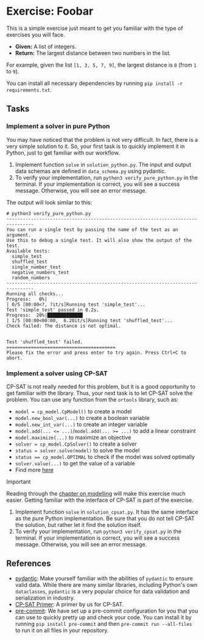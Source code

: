 # Exercise: Foobar

This is a simple exercise just meant to get you familiar with the type of
exercises you will face.

- **Given:** A list of integers.
- **Return:** The largest distance between two numbers in the list.

For example, given the list `[1, 3, 5, 7, 9]`, the largest distance is `8` (from
`1` to `9`).

You can install all necessary dependencies by running
`pip install -r requirements.txt`.

## Tasks

### Implement a solver in pure Python

You may have noticed that the problem is not very difficult. In fact, there is a
very simple solution to it. So, your first task is to quickly implement it in
Python, just to get familiar with our workflow.

1. Implement function `solve` in `solution_python.py`. The input and output data
   schemas are defined in `data_schema.py` using pydantic.
2. To verify your implementation, run `python3 verify_pure_python.py` in the
   terminal. If your implementation is correct, you will see a success message.
   Otherwise, you will see an error message.

The output will look similar to this:

```plaintext
# python3 verify_pure_python.py
--------------------------------------------------------------------------------
You can run a single test by passing the name of the test as an argument.
Use this to debug a single test. It will also show the output of the test.
Available tests:
  simple_test
  shuffled_test
  single_number_test
  negative_numbers_test
  random_numbers
--------------------------------------------------------------------------------
Running all checks...
Progress:   0%|                                                                         | 0/5 [00:00<?, ?it/s]Running test 'simple_test'...
Test 'simple_test' passed in 0.2s.
Progress:  20%|█████████████                                                    | 1/5 [00:00<00:00,  6.20it/s]Running test 'shuffled_test'...
Check failed: The distance is not optimal.


Test 'shuffled_test' failed.
========================================
Please fix the error and press enter to try again. Press Ctrl+C to abort.
```

### Implement a solver using CP-SAT

CP-SAT is not really needed for this problem, but it is a good opportunity to
get familiar with the library. Thus, your next task is to let CP-SAT solve the
problem. You can use any function from the `ortools` library, such as:

- `model = cp_model.CpModel()` to create a model
- `model.new_bool_var(...)` to create a boolean variable
- `model.new_int_var(...)` to create an integer variable
- `model.add(... <= ...)`/`model.add(... >= ...)` to add a linear constraint
- `model.maximize(...)` to maximize an objective
- `solver = cp_model.CpSolver()` to create a solver
- `status = solver.solve(model)` to solve the model
- `status == cp_model.OPTIMAL` to check if the model was solved optimally
- `solver.value(...)` to get the value of a variable
- Find more [here](https://d-krupke.github.io/cpsat-primer/04_modelling.html)

> [!IMPORTANT]
>
> Reading through the
> [chapter on modelling](https://d-krupke.github.io/cpsat-primer/04_modelling.html)
> will make this exercise much easier. Getting familiar with the interface of
> CP-SAT is part of the exercise.

1. Implement function `solve` in `solution_cpsat.py`. It has the same interface
   as the pure Python implementation. Be sure that you do not tell CP-SAT the
   solution, but rather let it find the solution itself.
2. To verify your implementation, run `python3 verify_cpsat.py` in the terminal.
   If your implementation is correct, you will see a success message. Otherwise,
   you will see an error message.

## References

- [pydantic](https://docs.pydantic.dev/latest/): Make yourself familiar with the
  abilities of `pydantic` to ensure valid data. While there are many similar
  libraries, including Python's own `dataclasses`, `pydantic` is a very popular
  choice for data validation and serialization in industry.
- [CP-SAT Primer](https://github.com/d-krupke/cpsat-primer): A primer by us for
  CP-SAT.
- [pre-commit](https://pre-commit.com/): We have set up a pre-commit
  configuration for you that you can use to quickly pretty up and check your
  code. You can install it by running `pip install pre-commit` and then
  `pre-commit run --all-files` to run it on all files in your repository.

